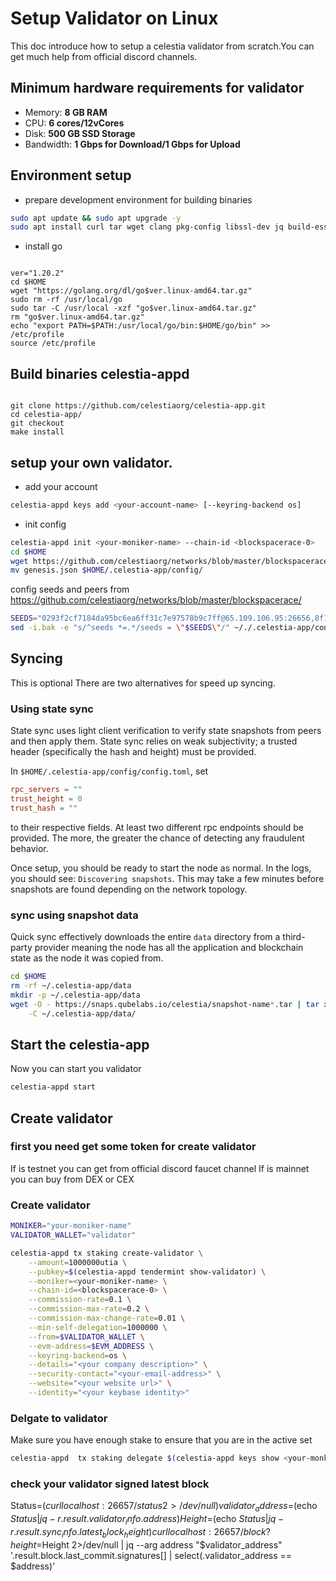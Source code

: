 # Setup Validator on Linux
This doc introduce how to setup a celestia validator from scratch.You can get much help from official discord channels.

## Minimum hardware requirements for validator

* Memory: **8 GB RAM**
* CPU: **6 cores/12vCores**
* Disk: **500 GB SSD Storage**
* Bandwidth: **1 Gbps for Download/1 Gbps for Upload**


## Environment setup
- prepare development environment for building binaries 
```sh
sudo apt update && sudo apt upgrade -y
sudo apt install curl tar wget clang pkg-config libssl-dev jq build-essential git make ncdu -y
```

- install go
<code>
ver="1.20.2" 
cd $HOME 
wget "https://golang.org/dl/go$ver.linux-amd64.tar.gz" 
sudo rm -rf /usr/local/go 
sudo tar -C /usr/local -xzf "go$ver.linux-amd64.tar.gz" 
rm "go$ver.linux-amd64.tar.gz" 
echo "export PATH=$PATH:/usr/local/go/bin:$HOME/go/bin" >> /etc/profile
source /etc/profile
</code>

## Build binaries celestia-appd
<code>
git clone https://github.com/celestiaorg/celestia-app.git 
cd celestia-app/ 
git checkout <v0.12.2>
make install
</code>

## setup your own validator.
- add your account
```sh
celestia-appd keys add <your-account-name> [--keyring-backend os]
```
- init config
```sh
celestia-appd init <your-moniker-name> --chain-id <blockspacerace-0>
cd $HOME
wget https://github.com/celestiaorg/networks/blob/master/blockspacerace/genesis.json
mv genesis.json $HOME/.celestia-app/config/
```
config seeds and peers from https://github.com/celestiaorg/networks/blob/master/blockspacerace/
```sh
SEEDS="0293f2cf7184da95bc6ea6ff31c7e97578b9c7ff@65.109.106.95:26656,8f14ec71e1d712c912c27485a169c2519628cfb6@celest-test-seed.theamsolutions.info:22256"
sed -i.bak -e "s/^seeds *=.*/seeds = \"$SEEDS\"/" ~/./.celestia-app/config/config.toml
```

## Syncing
This is optional
There are two alternatives for speed up syncing.

### Using state sync

State sync uses light client verification to verify state snapshots from peers
and then apply them. State sync relies on weak subjectivity; a trusted header
(specifically the hash and height) must be provided. 

In `$HOME/.celestia-app/config/config.toml`, set

```toml
rpc_servers = ""
trust_height = 0
trust_hash = ""
```

to their respective fields. At least two different rpc endpoints should be provided.
The more, the greater the chance of detecting any fraudulent behavior.

Once setup, you should be ready to start the node as normal. In the logs, you should
see: `Discovering snapshots`. This may take a few minutes before snapshots are found
depending on the network topology.

### sync using snapshot data

Quick sync effectively downloads the entire `data` directory from a third-party provider
meaning the node has all the application and blockchain state as the node it was
copied from.


```sh
cd $HOME
rm -rf ~/.celestia-app/data
mkdir -p ~/.celestia-app/data
wget -O - https://snaps.qubelabs.io/celestia/snapshot-name*.tar | tar xf - \
    -C ~/.celestia-app/data/
```

## Start the celestia-app
Now you can start you validator
```sh
celestia-appd start
```

## Create validator
### first you need get some token for create validator
If is testnet you can get from official discord faucet channel
If is mainnet you can buy from DEX or CEX

### Create validator
```sh
MONIKER="your-moniker-name"
VALIDATOR_WALLET="validator"

celestia-appd tx staking create-validator \
    --amount=1000000utia \
    --pubkey=$(celestia-appd tendermint show-validator) \
    --moniker=<your-moniker-name> \
    --chain-id=<blockspacerace-0> \
    --commission-rate=0.1 \
    --commission-max-rate=0.2 \
    --commission-max-change-rate=0.01 \
    --min-self-delegation=1000000 \
    --from=$VALIDATOR_WALLET \
    --evm-address=$EVM_ADDRESS \
    --keyring-backend=os \
	--details="<your company description>" \
	--security-contact="<your-email-address>" \
	--website="<your website url>" \
	--identity="<your keybase identity>"	
```

### Delgate to validator
Make sure you have enough stake to ensure that you are in the active set
```sh
celestia-appd  tx staking delegate $(celestia-appd keys show <your-monkier-name> --bech=val --keyring-backend=os) <1000000000>utia --from stakingcabin  --fees 2000utia --chain-id blockspacerace-0 --keyring-backend=os
```

### check your validator signed latest block
Status=$(curl localhost:26657/status 2>/dev/null)
validator_address=$(echo $Status |  jq -r .result.validator_info.address)
Height=$(echo $Status | jq -r  .result.sync_info.latest_block_height)
curl localhost:26657/block?height=$Height 2>/dev/null | jq --arg address "$validator_address" '.result.block.last_commit.signatures[] | select(.validator_address == $address)'


